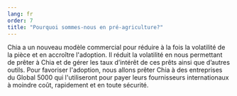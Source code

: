 ```yaml
---
lang: fr
order: 7
title: "Pourquoi sommes-nous en pré-agriculture?"
---
```


Chia a un nouveau modèle commercial pour réduire à la fois la volatilité de la pièce et en accroître l'adoption. Il réduit la volatilité en nous permettant de prêter à Chia et de gérer les taux d’intérêt de ces prêts ainsi que d’autres outils. Pour favoriser l'adoption, nous allons prêter Chia à des entreprises du Global 5000 qui l'utiliseront pour payer leurs fournisseurs internationaux à moindre coût, rapidement et en toute sécurité.
